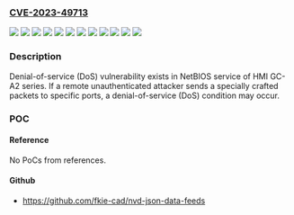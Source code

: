 ### [CVE-2023-49713](https://cve.mitre.org/cgi-bin/cvename.cgi?name=CVE-2023-49713)
![](https://img.shields.io/static/v1?label=Product&message=GC-A22W-CW&color=blue)
![](https://img.shields.io/static/v1?label=Product&message=GC-A24&color=blue)
![](https://img.shields.io/static/v1?label=Product&message=GC-A24-M&color=blue)
![](https://img.shields.io/static/v1?label=Product&message=GC-A24W-C(W)&color=blue)
![](https://img.shields.io/static/v1?label=Product&message=GC-A25&color=blue)
![](https://img.shields.io/static/v1?label=Product&message=GC-A26&color=blue)
![](https://img.shields.io/static/v1?label=Product&message=GC-A26-J2&color=blue)
![](https://img.shields.io/static/v1?label=Product&message=GC-A26W-C(W)&color=blue)
![](https://img.shields.io/static/v1?label=Product&message=GC-A27-C&color=blue)
![](https://img.shields.io/static/v1?label=Product&message=GC-A28-C&color=blue)
![](https://img.shields.io/static/v1?label=Version&message=all%20versions%20&color=brightgreen)
![](https://img.shields.io/static/v1?label=Vulnerability&message=Denial-of-service%20(DoS)&color=brightgreen)

### Description

Denial-of-service (DoS) vulnerability exists in NetBIOS service of HMI GC-A2 series. If a remote unauthenticated attacker sends a specially crafted packets to specific ports, a denial-of-service (DoS) condition may occur.

### POC

#### Reference
No PoCs from references.

#### Github
- https://github.com/fkie-cad/nvd-json-data-feeds

